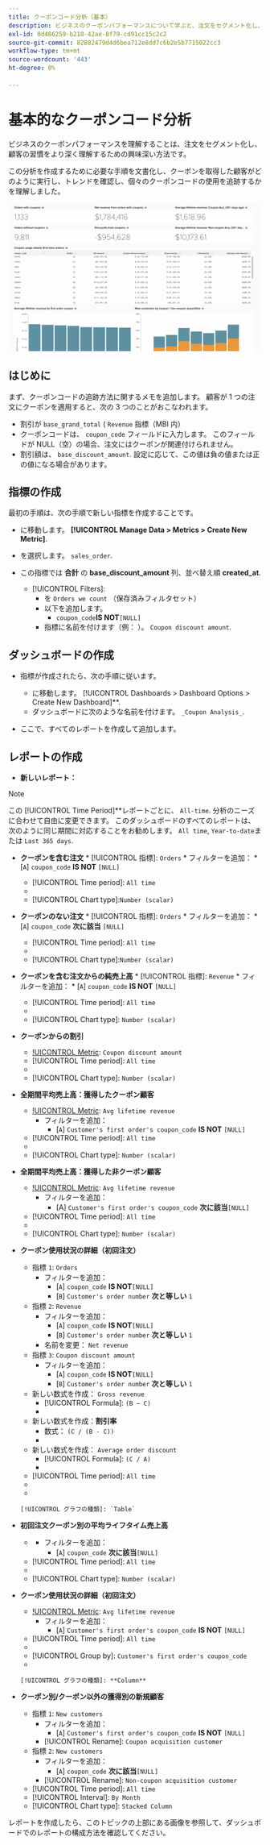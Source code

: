 ```yaml
---
title: クーポンコード分析（基本）
description: ビジネスのクーポンパフォーマンスについて学ぶと、注文をセグメント化し、顧客の習慣をより深く理解する興味深い方法です。
exl-id: 0d486259-b210-42ae-8f79-cd91cc15c2c2
source-git-commit: 82882479d4d6bea712e8dd7c6b2e5b7715022cc3
workflow-type: tm+mt
source-wordcount: '443'
ht-degree: 0%

---
```


# 基本的なクーポンコード分析

ビジネスのクーポンパフォーマンスを理解することは、注文をセグメント化し、顧客の習慣をより深く理解するための興味深い方法です。

この分析を作成するために必要な手順を文書化し、クーポンを取得した顧客がどのように実行し、トレンドを確認し、個々のクーポンコードの使用を追跡するかを理解しました。

![](../../assets/coupon_analysis_dash_720.png)<!--{: width="807" height="471"}-->

## はじめに

まず、クーポンコードの追跡方法に関するメモを追加します。 顧客が 1 つの注文にクーポンを適用すると、次の 3 つのことがおこなわれます。

* 割引が `base_grand_total` ( `Revenue` 指標（MBI 内）
* クーポンコードは、 `coupon_code` フィールドに入力します。 このフィールドが NULL（空）の場合、注文にはクーポンが関連付けられません。
* 割引額は、 `base_discount_amount`. 設定に応じて、この値は負の値または正の値になる場合があります。

## 指標の作成

最初の手順は、次の手順で新しい指標を作成することです。

* に移動します。 **[!UICONTROL Manage Data > Metrics > Create New Metric]**.

* を選択します。 `sales_order`.
* この指標では **合計** の **base_discount_amount** 列、並べ替え順 **created_at**.
   * [!UICONTROL Filters]:
      * を `Orders we count` （保存済みフィルタセット）
      * 以下を追加します。
         * `coupon_code`**IS NOT**`[NULL]`
      * 指標に名前を付けます（例： ）。 `Coupon discount amount`.

## ダッシュボードの作成

* 指標が作成されたら、次の手順に従います。
   * に移動します。 [!UICONTROL Dashboards > Dashboard Options > Create New Dashboard]**.
   * ダッシュボードに次のような名前を付けます。 `_Coupon Analysis_`.

* ここで、すべてのレポートを作成して追加します。

## レポートの作成

* **新しいレポート：**

>[!NOTE]
>
>この [!UICONTROL Time Period]**レポートごとに、 `All-time`. 分析のニーズに合わせて自由に変更できます。 このダッシュボードのすべてのレポートは、次のように同じ期間に対応することをお勧めします。 `All time`, `Year-to-date`または `Last 365 days`.

* **クーポンを含む注文**
   * 
      [!UICONTROL 指標]: `Orders`
      * フィルターを追加：
         * [`A`] `coupon_code` **IS NOT** `[NULL]`
   * [!UICONTROL Time period]: `All time`
   * 
      [!UICONTROL 間隔]: `None`
   * [!UICONTROL Chart type]:`Number (scalar)`


* **クーポンのない注文**
   * 
      [!UICONTROL 指標]: `Orders`
      * フィルターを追加：
         * [`A`] `coupon_code` **次に該当** `[NULL]`
   * [!UICONTROL Time period]: `All time`
   * 
      [!UICONTROL 間隔]: `None`
   * [!UICONTROL Chart type]:`Number (scalar)`


* **クーポンを含む注文からの純売上高**
   * 
      [!UICONTROL 指標]: `Revenue`
      * フィルターを追加：
         * [`A`] `coupon_code` **IS NOT** `[NULL]`
   * [!UICONTROL Time period]: `All time`
   * 
      [!UICONTROL 間隔]: `None`
   * [!UICONTROL Chart type]: `Number (scalar)`


* **クーポンからの割引**
   * [!UICONTROL Metric]: `Coupon discount amount`
   * [!UICONTROL Time period]: `All time`
   * 
      [!UICONTROL 間隔]: `None`
   * [!UICONTROL Chart type]: `Number (scalar)`

* **全期間平均売上高：獲得したクーポン顧客**
   * [!UICONTROL Metric]: `Avg lifetime revenue`
      * フィルターを追加：
         * [`A`] `Customer's first order's coupon_code` **IS NOT** `[NULL]`
   * [!UICONTROL Time period]: `All time`
   * 
      [!UICONTROL 間隔]: `None`
   * [!UICONTROL Chart type]: `Number (scalar)`


* **全期間平均売上高：獲得した非クーポン顧客**
   * [!UICONTROL Metric]: `Avg lifetime revenue`
      * フィルターを追加：
         * [A] `Customer's first order's coupon_code` **次に該当**`[NULL]`
   * [!UICONTROL Time period]: `All time`
   * 
      [!UICONTROL 間隔]: `None`
   * [!UICONTROL Chart type]: `Number (scalar)`


* **クーポン使用状況の詳細（初回注文）**
   * 指標 `1`: `Orders`
      * フィルターを追加：
         * [`A`] `coupon_code` **IS NOT**`[NULL]`
         * [`B`] `Customer's order number` **次と等しい** `1`
   * 指標 `2`: `Revenue`
      * フィルターを追加：
         * [`A`] `coupon_code` **IS NOT**`[NULL]`
         * [`B`] `Customer's order number` **次と等しい** `1`
      * 名前を変更：  `Net revenue`
   * 指標 `3`: `Coupon discount amount`
      * フィルターを追加：
         * [`A`] `coupon_code` **IS NOT**`[NULL]`
         * [`B`] `Customer's order number` **次と等しい** `1`
   * 新しい数式を作成： `Gross revenue`
      * [!UICONTROL Formula]: `(B – C)`
      * 
         [!UICONTROL Format]: `Currency`
   * 新しい数式を作成：**割引率**
      * 数式： `(C / (B - C))`
      * 
         [!UICONTROL Format]: `Percentage`
   * 新しい数式を作成： `Average order discount`
      * [!UICONTROL Formula]: `(C / A)`
      * 
         [!UICONTROL Format]: `Percentage`
   * [!UICONTROL Time period]: `All time`
   * 
      [!UICONTROL 間隔]: `None`
   * 

      [!UICONTROL グラフの種類]: `Table`








* **初回注文クーポン別の平均ライフタイム売上高**
   * [!UICONTROL Metric]:**平均全期間売上高**
      * フィルターを追加：
         * [`A`] `coupon_code` **次に該当**`[NULL]`
   * [!UICONTROL Time period]: `All time`
   * 
      [!UICONTROL 間隔]: `None`
   * [!UICONTROL Chart type]: `Number (scalar)`


* **クーポン使用状況の詳細（初回注文）**
   * [!UICONTROL Metric]: `Avg lifetime revenue`
      * フィルターを追加：
         * [`A`] `Customer's first order's coupon_code` **IS NOT** `[NULL]`
   * [!UICONTROL Time period]: `All time`
   * 
      [!UICONTROL 間隔]: `None`
   * [!UICONTROL Group by]: `Customer's first order's coupon_code`
   * 

      [!UICONTROL グラフの種類]: **Column**


* **クーポン別/クーポン以外の獲得別の新規顧客**
   * 指標 `1`: `New customers`
      * フィルターを追加：
         * [`A`] `Customer's first order's coupon_code` **IS NOT** `[NULL]`
      * [!UICONTROL Rename]: `Coupon acquisition customer`
   * 指標 `2`: `New customers`
      * フィルターを追加：
         * [`A`] `coupon_code` **次に該当**`[NULL]`
      * [!UICONTROL Rename]: `Non-coupon acquisition customer`
   * [!UICONTROL Time period]: `All time`
   * [!UICONTROL Interval]: `By Month`
   * [!UICONTROL Chart type]: `Stacked Column`





レポートを作成したら、このトピックの上部にある画像を参照して、ダッシュボードでのレポートの構成方法を確認してください。
